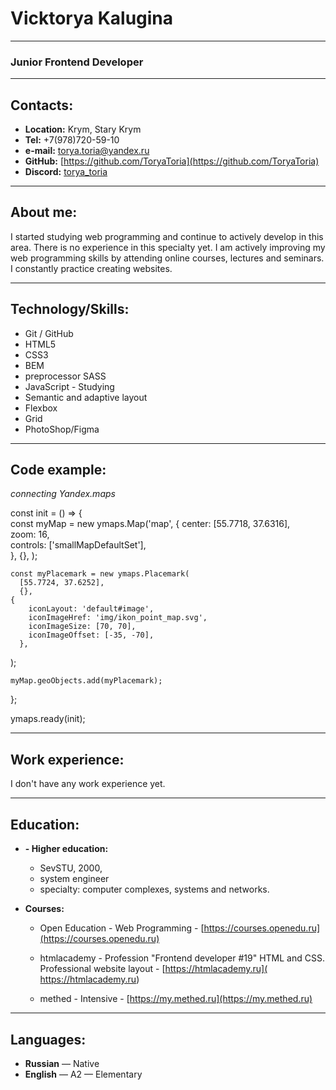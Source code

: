
# Vicktorya Kalugina
_____________________________

### Junior Frontend Developer
_____________________________

## Contacts:
+ **Location:** Krym, Stary Krym
+ **Tel:** +7(978)720-59-10
+ **e-mail:** torya.toria@yandex.ru
+ **GitHub:** [https://github.com/ToryaToria](https://github.com/ToryaToria)
+ **Discord:** [torya_toria](https://discord.com/channels/1251495674445299732/1253058139813576798)

_____________________________

## About me:

I started studying web programming and continue to actively develop in this area.
There is no experience in this specialty yet.
I am actively improving my web programming skills by attending online courses, lectures and seminars. I constantly practice creating websites.

_____________________________

##  Technology/Skills: 

+ Git / GitHub
+ HTML5
+ CSS3
+ BEM
+ preprocessor SASS
+ JavaScript - Studying
+ Semantic and adaptive layout
+ Flexbox
+ Grid
+ PhotoShop/Figma

_____________________________

## Code example:  
_connecting Yandex.maps_

  const init = () => {                      
    const myMap = new ymaps.Map('map',
      {
        center: [55.7718, 37.6316],        
        zoom: 16,                          
       controls: ['smallMapDefaultSet'],   
      },
     {},
    );

    const myPlacemark = new ymaps.Placemark(  
      [55.7724, 37.6252],
      {},
    {
        iconLayout: 'default#image',
        iconImageHref: 'img/ikon_point_map.svg',       
        iconImageSize: [70, 70],                       
        iconImageOffset: [-35, -70],                   
      },
  );

    myMap.geoObjects.add(myPlacemark);
  };

  ymaps.ready(init);
_____________________________

## Work experience:
I don't have any work experience yet.
_____________________________

## Education: 
+ **- Higher education:**
    + SevSTU, 2000,
    + system engineer
    + specialty: computer complexes, systems and networks.

+ **Courses:**
    + Open Education - Web Programming - [https://courses.openedu.ru](https://courses.openedu.ru)

    + htmlacademy - Profession "Frontend developer #19" HTML and CSS. Professional website layout - [https://htmlacademy.ru](
			https://htmlacademy.ru)

    + methed - Intensive - [https://my.methed.ru](https://my.methed.ru)

_____________________________

## Languages:
+ **Russian** — Native
+ **English** — A2 — Elementary